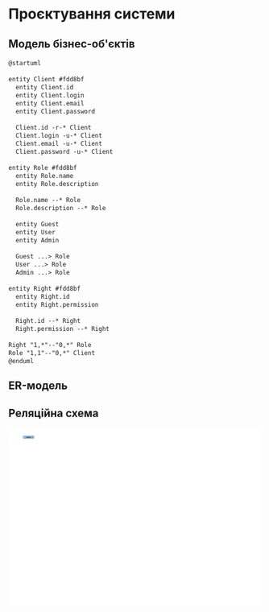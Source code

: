 # Проєктування системи

## Модель бізнес-об'єктів

```plantuml
@startuml

entity Client #fdd8bf
  entity Client.id
  entity Client.login
  entity Client.email
  entity Client.password

  Client.id -r-* Client
  Client.login -u-* Client
  Client.email -u-* Client
  Client.password -u-* Client

entity Role #fdd8bf
  entity Role.name
  entity Role.description

  Role.name --* Role
  Role.description --* Role

  entity Guest
  entity User
  entity Admin

  Guest ...> Role
  User ...> Role
  Admin ...> Role

entity Right #fdd8bf
  entity Right.id
  entity Right.permission

  Right.id --* Right
  Right.permission --* Right

Right "1,*"--"0,*" Role
Role "1,1"--"0,*" Client
@enduml
```

## ER-модель

## Реляційна схема

<center style="margin-top: 16px">
  <img alt="" src="./media/Relation.svg" />
</center>
